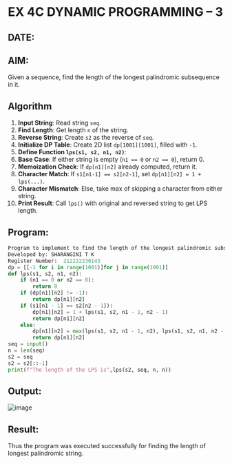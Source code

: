 # EX 4C DYNAMIC PROGRAMMING – 3
## DATE:
## AIM:
Given a sequence, find the length of the longest palindromic subsequence in it.





## Algorithm

1. **Input String**: Read string `seq`.
2. **Find Length**: Get length `n` of the string.
3. **Reverse String**: Create `s2` as the reverse of `seq`.
4. **Initialize DP Table**: Create 2D list `dp[1001][1001]`, filled with `-1`.
5. **Define Function `lps(s1, s2, n1, n2)`**:
6. **Base Case**: If either string is empty (`n1 == 0` or `n2 == 0`), return 0.
7. **Memoization Check**: If `dp[n1][n2]` already computed, return it.
8. **Character Match**: If `s1[n1-1] == s2[n2-1]`, set `dp[n1][n2] = 1 + lps(...)`.
9. **Character Mismatch**: Else, take max of skipping a character from either string.
10. **Print Result**: Call `lps()` with original and reversed string to get LPS length.  

## Program:
```Python
Program to implement to find the length of the longest palindromic subsequence in it
Developed by: SHARANGINI T K
Register Number:  212222230143
dp = [[-1 for i in range(1001)]for j in range(1001)]
def lps(s1, s2, n1, n2):
    if (n1 == 0 or n2 == 0):
        return 0
    if (dp[n1][n2] != -1):
        return dp[n1][n2]
    if (s1[n1 - 1] == s2[n2 - 1]):
        dp[n1][n2] = 1 + lps(s1, s2, n1 - 1, n2 - 1)
        return dp[n1][n2]
    else:
        dp[n1][n2] = max(lps(s1, s2, n1 - 1, n2), lps(s1, s2, n1, n2 - 1))
        return dp[n1][n2]
seq = input()
n = len(seq)
s2 = seq
s2 = s2[::-1]
print(f"The length of the LPS is",lps(s2, seq, n, n))
```

## Output:
![image](https://github.com/user-attachments/assets/18efa1a4-30a1-4c68-9408-eacc351c8da1)


## Result:
Thus the program was executed successfully for finding the length of longest palindromic string.
